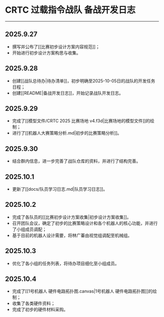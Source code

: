 # CRTC 过载指令战队 备战开发日志

---

## 2025.9.27

- 撰写并公布了[[比赛初步设计方案内容规范]]；
- 开始进行初步设计方案构思与收集。

## 2025.9.28

- 创建[[战队总待办|待办清单]]，初步明确至2025-10-05日的战队的开发任务日程；
- 创建[[README|备战开发日志]]，开始记录战队开发日志。

## 2025.9.29

- 完成了[[模型文件/CRTC 2025 比赛场地 v4.f3d|比赛场地的模型文件]]的绘制；
- 进行了[[机器人大赛策略分析.md|初步的比赛策略分析]]。

## 2025.9.30

- 结合群内信息，进一步完善了战队仓库的资料，并进行了结构完善。

## 2025.10.1

- 更新了[[docs/队员学习日志.md|队员学习日志]]。

## 2025.10.2

- 完成了各队员的[[比赛初步设计方案收集|初步设计方案收集]]。
- 召开团队会议，确定了初步的比赛策略设计和各个机器人的核心功能，并进行了小组成员调配；
- 基于目前的机器人设计需要，将林广蓁由视觉组调配至机械组。

## 2025.10.3

- 优化了各小组的任务列表，将待办项目细化至小组成员。

## 2025.10.4

- 完成了[[1号机器人 硬件电路拓扑图.canvas|1号机器人 硬件电路拓扑图]]的绘制；
- 收集了各类硬件资料；
- 完成了初步的硬件材料采购。
